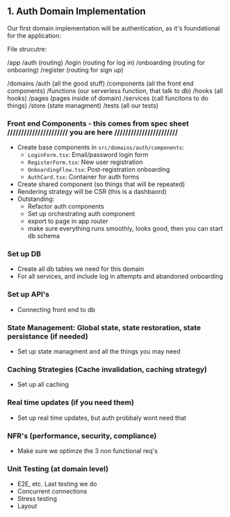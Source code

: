 ## 1. Auth Domain Implementation

Our first domain implementation will be authentication, as it's foundational for the application:

File strucutre:

/app
    /auth (routing)
        /login (routing for log in)
        /onboarding (routing for onboaring)
        /register (routing for sign up)

/domains
    /auth (all the good stuff)
        /components (all the front end components)
        /functions (our serverless function, that talk to db)
        /hooks (all hooks)
        /pages (pages inside of domain)
        /services (call funcitons to do things)
        /store (state managment)
        /tests (all our tests)

### Front end Components - this comes from spec sheet ////////////////////// you are here ///////////////////////
- Create base components in `src/domains/auth/components`:
  - `LoginForm.tsx`: Email/password login form
  - `RegisterForm.tsx`: New user registration
  - `OnboardingFlow.tsx`: Post-registration onboarding
  - `AuthCard.tsx`: Container for auth forms
- Create shared component (so things that will be repeated)
- Rendering strategy will be CSR (this is a dashbaord)
- Outstanding:
    - Refactor auth components
    - Set up orchestrating auth component
    - export to page in app router
    - make sure everything runs smoothly, looks good, then you can start db schema

### Set up DB
  - Create all db tables we need for this domain
  - For all services, and include log in attempts and abandoned onboarding

### Set up API's
  - Connecting front end to db

### State Management: Global state, state restoration, state persistance (if needed)
  - Set up state managment and all the things you may need

### Caching Strategies (Cache invalidation, caching strategy)
  - Set up all caching

### Real time updates (if you need them)
  - Set up real time updates, but auth probbaly wont need that

### NFR's (performance, security, compliance)
  - Make sure we optimze the 3 non functional req's

### Unit Testing (at domain level)
  - E2E, etc. Last testing we do
  - Concurrent connections
  - Stress testing
  - Layout 
